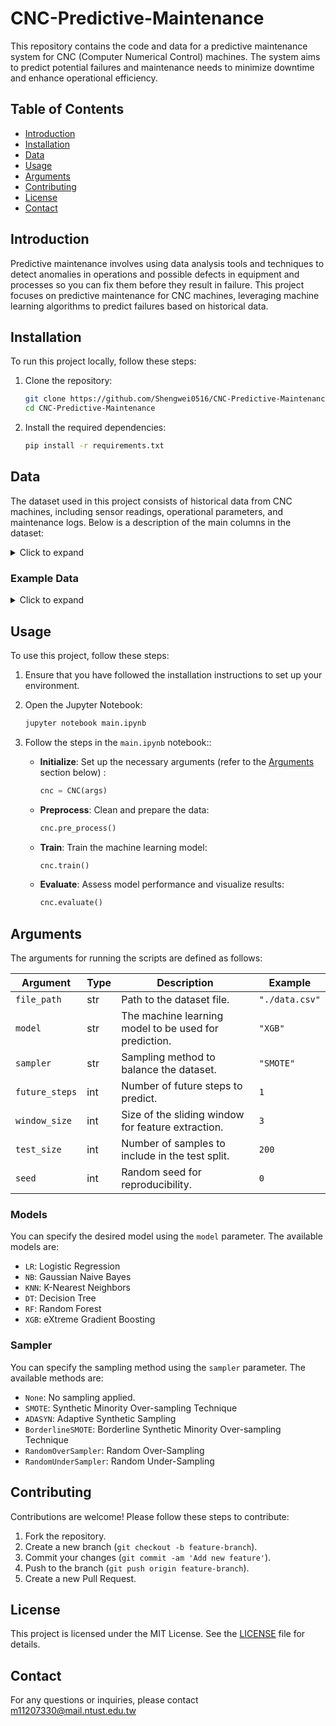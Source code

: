 # CNC-Predictive-Maintenance

This repository contains the code and data for a predictive maintenance system for CNC (Computer Numerical Control) machines. The system aims to predict potential failures and maintenance needs to minimize downtime and enhance operational efficiency.

## Table of Contents

- [Introduction](#introduction)
- [Installation](#installation)
- [Data](#data)
- [Usage](#usage)
- [Arguments](#arguments)
- [Contributing](#contributing)
- [License](#license)
- [Contact](#contact)

## Introduction

Predictive maintenance involves using data analysis tools and techniques to detect anomalies in operations and possible defects in equipment and processes so you can fix them before they result in failure. This project focuses on predictive maintenance for CNC machines, leveraging machine learning algorithms to predict failures based on historical data.

## Installation

To run this project locally, follow these steps:

1. Clone the repository:
    ```bash
    git clone https://github.com/Shengwei0516/CNC-Predictive-Maintenance.git
    cd CNC-Predictive-Maintenance
    ```

2. Install the required dependencies:
    ```bash
    pip install -r requirements.txt
    ```

## Data

The dataset used in this project consists of historical data from CNC machines, including sensor readings, operational parameters, and maintenance logs. Below is a description of the main columns in the dataset:

<details>
<summary>Click to expand</summary>

| Column           | Description                                                                                     |
|------------------|-------------------------------------------------------------------------------------------------|
| **time**         | Timestamp indicating when the data was recorded.                                                |
| **V_avg_machine**| The average voltage supplied to the CNC machine.                                                |
| **I_avg_machine**| The average current drawn by the CNC machine.                                                   |
| **kW_machine**   | Active power consumption of the CNC machine in kilowatts.                                       |
| **kvar_machine** | Reactive power consumption of the CNC machine in kilovars.                                      |
| **kVA_machine**  | Apparent power consumption of the CNC machine in kilovolt-amperes.                              |
| **PF_machine**   | Power factor of the CNC machine, representing the efficiency of power usage.                    |
| **kWh_machine**  | Total energy consumption of the CNC machine in kilowatt-hours.                                  |
| **kvarh_machine**| Total reactive energy consumption of the CNC machine in kilovar-hours.                          |
| **kVAh_machine** | Total apparent energy consumption of the CNC machine in kilovolt-ampere-hours.                  |
| **V_avg_spindle**| The average voltage supplied to the spindle.                                                    |
| **I_avg_spindle**| The average current drawn by the spindle.                                                       |
| **kW_spindle**   | Active power consumption of the spindle in kilowatts.                                           |
| **kvar_spindle** | Reactive power consumption of the spindle in kilovars.                                          |
| **kVA_spindle**  | Apparent power consumption of the spindle in kilovolt-amperes.                                  |
| **PF_spindle**   | Power factor of the spindle, indicating the efficiency of power usage.                          |
| **kWh_spindle**  | Total energy consumption of the spindle in kilowatt-hours.                                      |
| **kvarh_spindle**| Total reactive energy consumption of the spindle in kilovar-hours.                              |
| **kVAh_spindle** | Total apparent energy consumption of the spindle in kilovolt-ampere-hours.                      |
| **RPM**          | Rotational speed of the spindle in revolutions per minute.                                      |
| **Anomaly**      | Boolean indicator signifying whether the data point is considered an anomaly (`True`/`False`).  |

</details>

### Example Data

<details>
<summary>Click to expand</summary>

| time                | V_avg_machine  | I_avg_machine | kW_machine | kvar_machine | kVA_machine | PF_machine | kWh_machine | kvarh_machine | kVAh_machine | V_avg_spindle | I_avg_spindle | kW_spindle | kvar_spindle | kVA_spindle | PF_spindle | kWh_spindle | kvarh_spindle | kVAh_spindle | RPM  | Anomaly |
|---------------------|----------------|---------------|------------|--------------|-------------|------------|-------------|---------------|--------------|---------------|---------------|------------|--------------|-------------|------------|-------------|---------------|--------------|------|---------|
| 2023-05-04 21:06:25 | 222.5558624268 | 3.978289604   | 1.184034824| 0.9684904218 | 1.529677153 | 0.774042308| 1.816337466 | 1.503314137   | 2.358232737  | 360.457244873 | 5.533977985   | 0.152448997| 2.475371122  | 2.480061054 | 0.061469857| 0.164464176 | 1.580153108   | 1.598300338  | 2500 | False   |
| 2023-05-04 21:06:26 | 222.5959472656 | 3.980161905   | 1.184236288| 0.9688802361 | 1.530079126 | 0.773969958| 1.816667059 | 1.503583074   | 2.358657598  | 360.457244873 | 5.545718193   | 0.152648449| 2.477063417  | 2.481761694 | 0.061508474| 0.164548889 | 1.581528783   | 1.599682927  | 2500 | False   |
| 2023-05-04 21:06:27 | 222.6310272217 | 3.984233379   | 1.184538126| 0.9686712027 | 1.530180931 | 0.774116392| 1.816996574 | 1.503852010   | 2.359082460  | 360.457244873 | 5.550326347   | 0.152649045| 2.478666782  | 2.48336339  | 0.061468504| 0.164590508 | 1.582217336   | 1.600376129  | 2500 | False   |

</details>

## Usage

To use this project, follow these steps:

1. Ensure that you have followed the installation instructions to set up your environment.

2. Open the Jupyter Notebook:
    ```bash
    jupyter notebook main.ipynb
    ```

3. Follow the steps in the `main.ipynb` notebook::

    - **Initialize**: Set up the necessary arguments (refer to the [Arguments](#arguments) section below) :
        ```python
        cnc = CNC(args)
        ```
    - **Preprocess**: Clean and prepare the data:
        ```python
        cnc.pre_process()
        ```
    - **Train**: Train the machine learning model:
        ```python
        cnc.train()
        ```
    - **Evaluate**: Assess model performance and visualize results:
        ```python
        cnc.evaluate()
        ```

## Arguments

The arguments for running the scripts are defined as follows:

| Argument         | Type   | Description                                                         | Example        |
|------------------|--------|---------------------------------------------------------------------|----------------|
| `file_path`      | str    | Path to the dataset file.                                           | `"./data.csv"` |
| `model`          | str    | The machine learning model to be used for prediction.               | `"XGB"`         |
| `sampler`        | str    | Sampling method to balance the dataset.                             | `"SMOTE"`      |
| `future_steps`   | int    | Number of future steps to predict.                                  | `1`            |
| `window_size`    | int    | Size of the sliding window for feature extraction.                  | `3 `           |
| `test_size`      | int    | Number of samples to include in the test split.                     | `200`          |
| `seed`           | int    | Random seed for reproducibility.                                    | `0`            |


### Models

You can specify the desired model using the `model` parameter. The available models are:

- `LR`: Logistic Regression
- `NB`: Gaussian Naive Bayes
- `KNN`: K-Nearest Neighbors
- `DT`: Decision Tree
- `RF`: Random Forest
- `XGB`: eXtreme Gradient Boosting

### Sampler

You can specify the sampling method using the `sampler` parameter. The available methods are:

- `None`: No sampling applied.
- `SMOTE`: Synthetic Minority Over-sampling Technique
- `ADASYN`: Adaptive Synthetic Sampling
- `BorderlineSMOTE`: Borderline Synthetic Minority Over-sampling Technique
- `RandomOverSampler`: Random Over-Sampling
- `RandomUnderSampler`: Random Under-Sampling


## Contributing

Contributions are welcome! Please follow these steps to contribute:

1. Fork the repository.
2. Create a new branch (`git checkout -b feature-branch`).
3. Commit your changes (`git commit -am 'Add new feature'`).
4. Push to the branch (`git push origin feature-branch`).
5. Create a new Pull Request.

## License

This project is licensed under the MIT License. See the [LICENSE](LICENSE) file for details.

## Contact

For any questions or inquiries, please contact m11207330@mail.ntust.edu.tw
